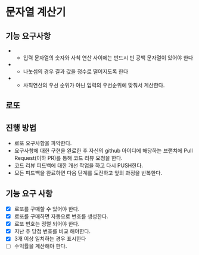 # 문자열 계산기

## 기능 요구사항
- * 입력 문자열의 숫자와 사칙 연산 사이에는 반드시 빈 공백 문자열이 있어야 한다
- * 나눗셈의 경우 결과 값을 정수로 떨어지도록 한다
- * 사칙연산의 우선 순위가 아닌 입력의 우선순위에 맞춰서 계산한다.

## 로또

## 진행 방법
* 로또 요구사항을 파악한다.
* 요구사항에 대한 구현을 완료한 후 자신의 github 아이디에 해당하는 브랜치에 Pull Request(이하 PR)를 통해 코드 리뷰 요청을 한다.
* 코드 리뷰 피드백에 대한 개선 작업을 하고 다시 PUSH한다.
* 모든 피드백을 완료하면 다음 단계를 도전하고 앞의 과정을 반복한다.

## 기능 요구 사항
 - [x] 로또를 구매할 수 있어야 한다.
 - [x] 로또를 구매하면 자동으로 번호를 생성한다.
 - [x] 로또 번호는 정렬 되어야 한다.
 - [x] 지난 주 당첨 번호를 비교 해야한다.
 - [x] 3개 이상 일치하는 경우 표시한다
 - [ ] 수익률을 계산해야 한다.